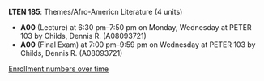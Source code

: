 **LTEN 185**: Themes/Afro-Americn Literature (4 units)

- **A00** (Lecture) at 6:30 pm–7:50 pm on Monday, Wednesday at PETER 103 by Childs, Dennis R. (A08093721)
- **A00** (Final Exam) at 7:00 pm–9:59 pm on Wednesday at PETER 103 by Childs, Dennis R. (A08093721)

[Enrollment numbers over time](./LTEN185.tsv)

